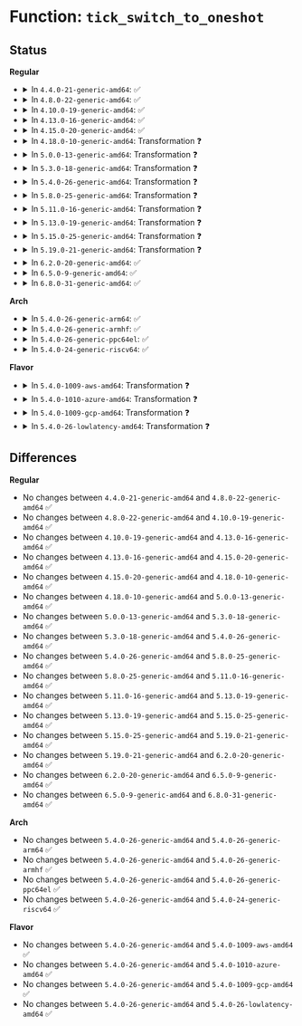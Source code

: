 # Function: <code>tick_switch_to_oneshot</code>

## Status
<b>Regular</b>
<ul>
<li>
<details>
<summary>In <code>4.4.0-21-generic-amd64</code>: ✅</summary>

```c
int tick_switch_to_oneshot(void (*)(struct clock_event_device *) handler)
```

```json
{
  "name": "tick_switch_to_oneshot",
  "collision_type": "Unique Global",
  "inline_type": "No",
  "funcs": [
    {
      "addr": 18446744071579885488,
      "name": "tick_switch_to_oneshot",
      "external": true,
      "loc": "kernel/time/tick-oneshot.c:76",
      "file": "kernel/time/tick-oneshot.c",
      "inline": "seen, unknown",
      "caller_inline": [],
      "caller_func": [
        "kernel/time/tick-oneshot.c:tick_init_highres",
        "kernel/time/tick-sched.c:tick_check_oneshot_change"
      ]
    }
  ],
  "symbols": [
    {
      "addr": 18446744071579885488,
      "name": "tick_switch_to_oneshot",
      "section": ".text",
      "bind": "STB_GLOBAL",
      "size": 180
    }
  ]
}
```
</details>
</li>
<li>
<details>
<summary>In <code>4.8.0-22-generic-amd64</code>: ✅</summary>

```c
int tick_switch_to_oneshot(void (*)(struct clock_event_device *) handler)
```

```json
{
  "name": "tick_switch_to_oneshot",
  "collision_type": "Unique Global",
  "inline_type": "No",
  "funcs": [
    {
      "addr": 18446744071579915072,
      "name": "tick_switch_to_oneshot",
      "external": true,
      "loc": "kernel/time/tick-oneshot.c:76",
      "file": "kernel/time/tick-oneshot.c",
      "inline": "seen, unknown",
      "caller_inline": [],
      "caller_func": [
        "kernel/time/tick-oneshot.c:tick_init_highres",
        "kernel/time/tick-sched.c:tick_check_oneshot_change"
      ]
    }
  ],
  "symbols": [
    {
      "addr": 18446744071579915072,
      "name": "tick_switch_to_oneshot",
      "section": ".text",
      "bind": "STB_GLOBAL",
      "size": 180
    }
  ]
}
```
</details>
</li>
<li>
<details>
<summary>In <code>4.10.0-19-generic-amd64</code>: ✅</summary>

```c
int tick_switch_to_oneshot(void (*)(struct clock_event_device *) handler)
```

```json
{
  "name": "tick_switch_to_oneshot",
  "collision_type": "Unique Global",
  "inline_type": "No",
  "funcs": [
    {
      "addr": 18446744071579945616,
      "name": "tick_switch_to_oneshot",
      "external": true,
      "loc": "kernel/time/tick-oneshot.c:76",
      "file": "kernel/time/tick-oneshot.c",
      "inline": "seen, unknown",
      "caller_inline": [],
      "caller_func": [
        "kernel/time/tick-oneshot.c:tick_init_highres",
        "kernel/time/tick-sched.c:tick_check_oneshot_change"
      ]
    }
  ],
  "symbols": [
    {
      "addr": 18446744071579945616,
      "name": "tick_switch_to_oneshot",
      "section": ".text",
      "bind": "STB_GLOBAL",
      "size": 180
    }
  ]
}
```
</details>
</li>
<li>
<details>
<summary>In <code>4.13.0-16-generic-amd64</code>: ✅</summary>

```c
int tick_switch_to_oneshot(void (*)(struct clock_event_device *) handler)
```

```json
{
  "name": "tick_switch_to_oneshot",
  "collision_type": "Unique Global",
  "inline_type": "No",
  "funcs": [
    {
      "addr": 18446744071579953520,
      "name": "tick_switch_to_oneshot",
      "external": true,
      "loc": "kernel/time/tick-oneshot.c:76",
      "file": "kernel/time/tick-oneshot.c",
      "inline": "seen, unknown",
      "caller_inline": [],
      "caller_func": [
        "kernel/time/tick-oneshot.c:tick_init_highres",
        "kernel/time/tick-sched.c:tick_check_oneshot_change"
      ]
    }
  ],
  "symbols": [
    {
      "addr": 18446744071579953520,
      "name": "tick_switch_to_oneshot",
      "section": ".text",
      "bind": "STB_GLOBAL",
      "size": 180
    }
  ]
}
```
</details>
</li>
<li>
<details>
<summary>In <code>4.15.0-20-generic-amd64</code>: ✅</summary>

```c
int tick_switch_to_oneshot(void (*)(struct clock_event_device *) handler)
```

```json
{
  "name": "tick_switch_to_oneshot",
  "collision_type": "Unique Global",
  "inline_type": "No",
  "funcs": [
    {
      "addr": 18446744071579999248,
      "name": "tick_switch_to_oneshot",
      "external": true,
      "loc": "kernel/time/tick-oneshot.c:77",
      "file": "kernel/time/tick-oneshot.c",
      "inline": "seen, unknown",
      "caller_inline": [],
      "caller_func": [
        "kernel/time/tick-oneshot.c:tick_init_highres",
        "kernel/time/tick-sched.c:tick_check_oneshot_change"
      ]
    }
  ],
  "symbols": [
    {
      "addr": 18446744071579999248,
      "name": "tick_switch_to_oneshot",
      "section": ".text",
      "bind": "STB_GLOBAL",
      "size": 180
    }
  ]
}
```
</details>
</li>
<li>
<details>
<summary>In <code>4.18.0-10-generic-amd64</code>: Transformation ❓</summary>

```c
int tick_switch_to_oneshot(void (*)(struct clock_event_device *) handler)
```

```json
{
  "name": "tick_switch_to_oneshot",
  "collision_type": "Unique Global",
  "inline_type": "No",
  "funcs": [
    {
      "addr": 0,
      "name": "tick_switch_to_oneshot",
      "external": true,
      "loc": "kernel/time/tick-oneshot.c:77",
      "file": "kernel/time/tick-oneshot.c",
      "inline": "seen, unknown",
      "caller_inline": [],
      "caller_func": [
        "kernel/time/tick-oneshot.c:tick_init_highres",
        "kernel/time/tick-sched.c:tick_check_oneshot_change"
      ]
    }
  ],
  "symbols": [
    {
      "addr": 18446744071580051575,
      "name": "tick_switch_to_oneshot.cold.3",
      "section": ".text",
      "bind": "STB_LOCAL",
      "size": 110
    },
    {
      "addr": 18446744071580051392,
      "name": "tick_switch_to_oneshot",
      "section": ".text",
      "bind": "STB_GLOBAL",
      "size": 92
    }
  ]
}
```
</details>
</li>
<li>
<details>
<summary>In <code>5.0.0-13-generic-amd64</code>: Transformation ❓</summary>

```c
int tick_switch_to_oneshot(void (*)(struct clock_event_device *) handler)
```

```json
{
  "name": "tick_switch_to_oneshot",
  "collision_type": "Unique Global",
  "inline_type": "No",
  "funcs": [
    {
      "addr": 0,
      "name": "tick_switch_to_oneshot",
      "external": true,
      "loc": "kernel/time/tick-oneshot.c:73",
      "file": "kernel/time/tick-oneshot.c",
      "inline": "seen, unknown",
      "caller_inline": [],
      "caller_func": [
        "kernel/time/tick-oneshot.c:tick_init_highres",
        "kernel/time/tick-sched.c:tick_check_oneshot_change"
      ]
    }
  ],
  "symbols": [
    {
      "addr": 18446744071580098391,
      "name": "tick_switch_to_oneshot.cold.3",
      "section": ".text",
      "bind": "STB_LOCAL",
      "size": 110
    },
    {
      "addr": 18446744071580098208,
      "name": "tick_switch_to_oneshot",
      "section": ".text",
      "bind": "STB_GLOBAL",
      "size": 92
    }
  ]
}
```
</details>
</li>
<li>
<details>
<summary>In <code>5.3.0-18-generic-amd64</code>: Transformation ❓</summary>

```c
int tick_switch_to_oneshot(void (*)(struct clock_event_device *) handler)
```

```json
{
  "name": "tick_switch_to_oneshot",
  "collision_type": "Unique Global",
  "inline_type": "No",
  "funcs": [
    {
      "addr": 0,
      "name": "tick_switch_to_oneshot",
      "external": true,
      "loc": "kernel/time/tick-oneshot.c:73",
      "file": "kernel/time/tick-oneshot.c",
      "inline": "seen, unknown",
      "caller_inline": [],
      "caller_func": [
        "kernel/time/tick-oneshot.c:tick_init_highres",
        "kernel/time/tick-sched.c:tick_check_oneshot_change"
      ]
    }
  ],
  "symbols": [
    {
      "addr": 18446744071580142247,
      "name": "tick_switch_to_oneshot.cold",
      "section": ".text",
      "bind": "STB_LOCAL",
      "size": 114
    },
    {
      "addr": 18446744071580142048,
      "name": "tick_switch_to_oneshot",
      "section": ".text",
      "bind": "STB_GLOBAL",
      "size": 97
    }
  ]
}
```
</details>
</li>
<li>
<details>
<summary>In <code>5.4.0-26-generic-amd64</code>: Transformation ❓</summary>

```c
int tick_switch_to_oneshot(void (*)(struct clock_event_device *) handler)
```

```json
{
  "name": "tick_switch_to_oneshot",
  "collision_type": "Unique Global",
  "inline_type": "No",
  "funcs": [
    {
      "addr": 0,
      "name": "tick_switch_to_oneshot",
      "external": true,
      "loc": "kernel/time/tick-oneshot.c:73",
      "file": "kernel/time/tick-oneshot.c",
      "inline": "seen, unknown",
      "caller_inline": [],
      "caller_func": [
        "kernel/time/tick-oneshot.c:tick_init_highres",
        "kernel/time/tick-sched.c:tick_check_oneshot_change"
      ]
    }
  ],
  "symbols": [
    {
      "addr": 18446744071580190279,
      "name": "tick_switch_to_oneshot.cold",
      "section": ".text",
      "bind": "STB_LOCAL",
      "size": 114
    },
    {
      "addr": 18446744071580190080,
      "name": "tick_switch_to_oneshot",
      "section": ".text",
      "bind": "STB_GLOBAL",
      "size": 97
    }
  ]
}
```
</details>
</li>
<li>
<details>
<summary>In <code>5.8.0-25-generic-amd64</code>: Transformation ❓</summary>

```c
int tick_switch_to_oneshot(void (*)(struct clock_event_device *) handler)
```

```json
{
  "name": "tick_switch_to_oneshot",
  "collision_type": "Unique Global",
  "inline_type": "No",
  "funcs": [
    {
      "addr": 0,
      "name": "tick_switch_to_oneshot",
      "external": true,
      "loc": "kernel/time/tick-oneshot.c:73",
      "file": "kernel/time/tick-oneshot.c",
      "inline": "seen, unknown",
      "caller_inline": [],
      "caller_func": [
        "kernel/time/tick-oneshot.c:tick_init_highres",
        "kernel/time/tick-sched.c:tick_nohz_switch_to_nohz"
      ]
    }
  ],
  "symbols": [
    {
      "addr": 18446744071580255367,
      "name": "tick_switch_to_oneshot.cold",
      "section": ".text",
      "bind": "STB_LOCAL",
      "size": 114
    },
    {
      "addr": 18446744071580255168,
      "name": "tick_switch_to_oneshot",
      "section": ".text",
      "bind": "STB_GLOBAL",
      "size": 99
    }
  ]
}
```
</details>
</li>
<li>
<details>
<summary>In <code>5.11.0-16-generic-amd64</code>: Transformation ❓</summary>

```c
int tick_switch_to_oneshot(void (*)(struct clock_event_device *) handler)
```

```json
{
  "name": "tick_switch_to_oneshot",
  "collision_type": "Unique Global",
  "inline_type": "No",
  "funcs": [
    {
      "addr": 0,
      "name": "tick_switch_to_oneshot",
      "external": true,
      "loc": "kernel/time/tick-oneshot.c:73",
      "file": "kernel/time/tick-oneshot.c",
      "inline": "seen, unknown",
      "caller_inline": [],
      "caller_func": [
        "kernel/time/tick-oneshot.c:tick_init_highres",
        "kernel/time/tick-sched.c:tick_nohz_switch_to_nohz"
      ]
    }
  ],
  "symbols": [
    {
      "addr": 18446744071591312672,
      "name": "tick_switch_to_oneshot.cold",
      "section": ".text",
      "bind": "STB_LOCAL",
      "size": 114
    },
    {
      "addr": 18446744071580238944,
      "name": "tick_switch_to_oneshot",
      "section": ".text",
      "bind": "STB_GLOBAL",
      "size": 99
    }
  ]
}
```
</details>
</li>
<li>
<details>
<summary>In <code>5.13.0-19-generic-amd64</code>: Transformation ❓</summary>

```c
int tick_switch_to_oneshot(void (*)(struct clock_event_device *) handler)
```

```json
{
  "name": "tick_switch_to_oneshot",
  "collision_type": "Unique Global",
  "inline_type": "No",
  "funcs": [
    {
      "addr": 0,
      "name": "tick_switch_to_oneshot",
      "external": true,
      "loc": "kernel/time/tick-oneshot.c:73",
      "file": "kernel/time/tick-oneshot.c",
      "inline": "seen, unknown",
      "caller_inline": [],
      "caller_func": [
        "kernel/time/tick-oneshot.c:tick_init_highres",
        "kernel/time/tick-sched.c:tick_check_oneshot_change"
      ]
    }
  ],
  "symbols": [
    {
      "addr": 18446744071591255098,
      "name": "tick_switch_to_oneshot.cold",
      "section": ".text",
      "bind": "STB_LOCAL",
      "size": 114
    },
    {
      "addr": 18446744071580244176,
      "name": "tick_switch_to_oneshot",
      "section": ".text",
      "bind": "STB_GLOBAL",
      "size": 99
    }
  ]
}
```
</details>
</li>
<li>
<details>
<summary>In <code>5.15.0-25-generic-amd64</code>: Transformation ❓</summary>

```c
int tick_switch_to_oneshot(void (*)(struct clock_event_device *) handler)
```

```json
{
  "name": "tick_switch_to_oneshot",
  "collision_type": "Unique Global",
  "inline_type": "No",
  "funcs": [
    {
      "addr": 0,
      "name": "tick_switch_to_oneshot",
      "external": true,
      "loc": "kernel/time/tick-oneshot.c:73",
      "file": "kernel/time/tick-oneshot.c",
      "inline": "seen, unknown",
      "caller_inline": [],
      "caller_func": [
        "kernel/time/tick-oneshot.c:tick_init_highres",
        "kernel/time/tick-sched.c:tick_check_oneshot_change"
      ]
    }
  ],
  "symbols": [
    {
      "addr": 18446744071592157398,
      "name": "tick_switch_to_oneshot.cold",
      "section": ".text",
      "bind": "STB_LOCAL",
      "size": 114
    },
    {
      "addr": 18446744071580394816,
      "name": "tick_switch_to_oneshot",
      "section": ".text",
      "bind": "STB_GLOBAL",
      "size": 99
    }
  ]
}
```
</details>
</li>
<li>
<details>
<summary>In <code>5.19.0-21-generic-amd64</code>: Transformation ❓</summary>

```c
int tick_switch_to_oneshot(void (*)(struct clock_event_device *) handler)
```

```json
{
  "name": "tick_switch_to_oneshot",
  "collision_type": "Unique Global",
  "inline_type": "No",
  "funcs": [
    {
      "addr": 0,
      "name": "tick_switch_to_oneshot",
      "external": true,
      "loc": "kernel/time/tick-oneshot.c:73",
      "file": "kernel/time/tick-oneshot.c",
      "inline": "seen, unknown",
      "caller_inline": [],
      "caller_func": [
        "kernel/time/tick-oneshot.c:tick_init_highres",
        "kernel/time/tick-sched.c:tick_check_oneshot_change"
      ]
    }
  ],
  "symbols": [
    {
      "addr": 18446744071593932358,
      "name": "tick_switch_to_oneshot.cold",
      "section": ".text",
      "bind": "STB_LOCAL",
      "size": 87
    },
    {
      "addr": 18446744071580613168,
      "name": "tick_switch_to_oneshot",
      "section": ".text",
      "bind": "STB_GLOBAL",
      "size": 104
    }
  ]
}
```
</details>
</li>
<li>
<details>
<summary>In <code>6.2.0-20-generic-amd64</code>: ✅</summary>

```c
int tick_switch_to_oneshot(void (*)(struct clock_event_device *) handler)
```

```json
{
  "name": "tick_switch_to_oneshot",
  "collision_type": "Unique Global",
  "inline_type": "No",
  "funcs": [
    {
      "addr": 18446744071580877760,
      "name": "tick_switch_to_oneshot",
      "external": true,
      "loc": "kernel/time/tick-oneshot.c:73",
      "file": "kernel/time/tick-oneshot.c",
      "inline": "seen, unknown",
      "caller_inline": [],
      "caller_func": [
        "kernel/time/tick-oneshot.c:tick_init_highres",
        "kernel/time/tick-sched.c:tick_check_oneshot_change"
      ]
    }
  ],
  "symbols": [
    {
      "addr": 18446744071580877760,
      "name": "tick_switch_to_oneshot",
      "section": ".text",
      "bind": "STB_GLOBAL",
      "size": 176
    }
  ]
}
```
</details>
</li>
<li>
<details>
<summary>In <code>6.5.0-9-generic-amd64</code>: ✅</summary>

```c
int tick_switch_to_oneshot(void (*)(struct clock_event_device *) handler)
```

```json
{
  "name": "tick_switch_to_oneshot",
  "collision_type": "Unique Global",
  "inline_type": "No",
  "funcs": [
    {
      "addr": 18446744071580961568,
      "name": "tick_switch_to_oneshot",
      "external": true,
      "loc": "kernel/time/tick-oneshot.c:73",
      "file": "kernel/time/tick-oneshot.c",
      "inline": "seen, unknown",
      "caller_inline": [],
      "caller_func": [
        "kernel/time/tick-oneshot.c:tick_init_highres",
        "kernel/time/tick-sched.c:tick_check_oneshot_change"
      ]
    }
  ],
  "symbols": [
    {
      "addr": 18446744071580961568,
      "name": "tick_switch_to_oneshot",
      "section": ".text",
      "bind": "STB_GLOBAL",
      "size": 176
    }
  ]
}
```
</details>
</li>
<li>
<details>
<summary>In <code>6.8.0-31-generic-amd64</code>: ✅</summary>

```c
int tick_switch_to_oneshot(void (*)(struct clock_event_device *) handler)
```

```json
{
  "name": "tick_switch_to_oneshot",
  "collision_type": "Unique Global",
  "inline_type": "No",
  "funcs": [
    {
      "addr": 18446744071581053152,
      "name": "tick_switch_to_oneshot",
      "external": true,
      "loc": "kernel/time/tick-oneshot.c:73",
      "file": "kernel/time/tick-oneshot.c",
      "inline": "seen, unknown",
      "caller_inline": [],
      "caller_func": [
        "kernel/time/tick-oneshot.c:tick_init_highres",
        "kernel/time/tick-sched.c:tick_check_oneshot_change"
      ]
    }
  ],
  "symbols": [
    {
      "addr": 18446744071581053152,
      "name": "tick_switch_to_oneshot",
      "section": ".text",
      "bind": "STB_GLOBAL",
      "size": 176
    }
  ]
}
```
</details>
</li>
</ul>
<b>Arch</b>
<ul>
<li>
<details>
<summary>In <code>5.4.0-26-generic-arm64</code>: ✅</summary>

```c
int tick_switch_to_oneshot(void (*)(struct clock_event_device *) handler)
```

```json
{
  "name": "tick_switch_to_oneshot",
  "collision_type": "Unique Global",
  "inline_type": "No",
  "funcs": [
    {
      "addr": 18446603336491419464,
      "name": "tick_switch_to_oneshot",
      "external": true,
      "loc": "kernel/time/tick-oneshot.c:73",
      "file": "kernel/time/tick-oneshot.c",
      "inline": "seen, unknown",
      "caller_inline": [],
      "caller_func": [
        "kernel/time/tick-oneshot.c:tick_init_highres",
        "kernel/time/tick-sched.c:tick_check_oneshot_change"
      ]
    }
  ],
  "symbols": [
    {
      "addr": 18446603336491419464,
      "name": "tick_switch_to_oneshot",
      "section": ".text",
      "bind": "STB_GLOBAL",
      "size": 204
    }
  ]
}
```
</details>
</li>
<li>
<details>
<summary>In <code>5.4.0-26-generic-armhf</code>: ✅</summary>

```c
int tick_switch_to_oneshot(void (*)(struct clock_event_device *) handler)
```

```json
{
  "name": "tick_switch_to_oneshot",
  "collision_type": "Unique Global",
  "inline_type": "No",
  "funcs": [
    {
      "addr": 3225412488,
      "name": "tick_switch_to_oneshot",
      "external": true,
      "loc": "kernel/time/tick-oneshot.c:73",
      "file": "kernel/time/tick-oneshot.c",
      "inline": "seen, unknown",
      "caller_inline": [],
      "caller_func": [
        "kernel/time/tick-oneshot.c:tick_init_highres",
        "kernel/time/tick-sched.c:tick_check_oneshot_change"
      ]
    }
  ],
  "symbols": [
    {
      "addr": 3225412488,
      "name": "tick_switch_to_oneshot",
      "section": ".text",
      "bind": "STB_GLOBAL",
      "size": 212
    }
  ]
}
```
</details>
</li>
<li>
<details>
<summary>In <code>5.4.0-26-generic-ppc64el</code>: ✅</summary>

```c
int tick_switch_to_oneshot(void (*)(struct clock_event_device *) handler)
```

```json
{
  "name": "tick_switch_to_oneshot",
  "collision_type": "Unique Global",
  "inline_type": "No",
  "funcs": [
    {
      "addr": 13835058055284365808,
      "name": "tick_switch_to_oneshot",
      "external": true,
      "loc": "kernel/time/tick-oneshot.c:73",
      "file": "kernel/time/tick-oneshot.c",
      "inline": "seen, unknown",
      "caller_inline": [],
      "caller_func": [
        "kernel/time/tick-oneshot.c:tick_init_highres",
        "kernel/time/tick-sched.c:tick_check_oneshot_change"
      ]
    }
  ],
  "symbols": [
    {
      "addr": 13835058055284365808,
      "name": "tick_switch_to_oneshot",
      "section": ".text",
      "bind": "STB_GLOBAL",
      "size": 268
    }
  ]
}
```
</details>
</li>
<li>
<details>
<summary>In <code>5.4.0-24-generic-riscv64</code>: ✅</summary>

```c
int tick_switch_to_oneshot(void (*)(struct clock_event_device *) handler)
```

```json
{
  "name": "tick_switch_to_oneshot",
  "collision_type": "Unique Global",
  "inline_type": "No",
  "funcs": [
    {
      "addr": 18446743936271887086,
      "name": "tick_switch_to_oneshot",
      "external": true,
      "loc": "kernel/time/tick-oneshot.c:73",
      "file": "kernel/time/tick-oneshot.c",
      "inline": "seen, unknown",
      "caller_inline": [],
      "caller_func": [
        "kernel/time/tick-oneshot.c:tick_init_highres",
        "kernel/time/tick-sched.c:tick_check_oneshot_change"
      ]
    }
  ],
  "symbols": [
    {
      "addr": 18446743936271887086,
      "name": "tick_switch_to_oneshot",
      "section": ".text",
      "bind": "STB_GLOBAL",
      "size": 206
    }
  ]
}
```
</details>
</li>
</ul>
<b>Flavor</b>
<ul>
<li>
<details>
<summary>In <code>5.4.0-1009-aws-amd64</code>: Transformation ❓</summary>

```c
int tick_switch_to_oneshot(void (*)(struct clock_event_device *) handler)
```

```json
{
  "name": "tick_switch_to_oneshot",
  "collision_type": "Unique Global",
  "inline_type": "No",
  "funcs": [
    {
      "addr": 0,
      "name": "tick_switch_to_oneshot",
      "external": true,
      "loc": "kernel/time/tick-oneshot.c:73",
      "file": "kernel/time/tick-oneshot.c",
      "inline": "seen, unknown",
      "caller_inline": [],
      "caller_func": [
        "kernel/time/tick-oneshot.c:tick_init_highres",
        "kernel/time/tick-sched.c:tick_check_oneshot_change"
      ]
    }
  ],
  "symbols": [
    {
      "addr": 18446744071580159079,
      "name": "tick_switch_to_oneshot.cold",
      "section": ".text",
      "bind": "STB_LOCAL",
      "size": 114
    },
    {
      "addr": 18446744071580158880,
      "name": "tick_switch_to_oneshot",
      "section": ".text",
      "bind": "STB_GLOBAL",
      "size": 97
    }
  ]
}
```
</details>
</li>
<li>
<details>
<summary>In <code>5.4.0-1010-azure-amd64</code>: Transformation ❓</summary>

```c
int tick_switch_to_oneshot(void (*)(struct clock_event_device *) handler)
```

```json
{
  "name": "tick_switch_to_oneshot",
  "collision_type": "Unique Global",
  "inline_type": "No",
  "funcs": [
    {
      "addr": 0,
      "name": "tick_switch_to_oneshot",
      "external": true,
      "loc": "kernel/time/tick-oneshot.c:73",
      "file": "kernel/time/tick-oneshot.c",
      "inline": "seen, unknown",
      "caller_inline": [],
      "caller_func": [
        "kernel/time/tick-oneshot.c:tick_init_highres",
        "kernel/time/tick-sched.c:tick_check_oneshot_change"
      ]
    }
  ],
  "symbols": [
    {
      "addr": 18446744071580105159,
      "name": "tick_switch_to_oneshot.cold",
      "section": ".text",
      "bind": "STB_LOCAL",
      "size": 114
    },
    {
      "addr": 18446744071580104992,
      "name": "tick_switch_to_oneshot",
      "section": ".text",
      "bind": "STB_GLOBAL",
      "size": 97
    }
  ]
}
```
</details>
</li>
<li>
<details>
<summary>In <code>5.4.0-1009-gcp-amd64</code>: Transformation ❓</summary>

```c
int tick_switch_to_oneshot(void (*)(struct clock_event_device *) handler)
```

```json
{
  "name": "tick_switch_to_oneshot",
  "collision_type": "Unique Global",
  "inline_type": "No",
  "funcs": [
    {
      "addr": 0,
      "name": "tick_switch_to_oneshot",
      "external": true,
      "loc": "kernel/time/tick-oneshot.c:73",
      "file": "kernel/time/tick-oneshot.c",
      "inline": "seen, unknown",
      "caller_inline": [],
      "caller_func": [
        "kernel/time/tick-oneshot.c:tick_init_highres",
        "kernel/time/tick-sched.c:tick_check_oneshot_change"
      ]
    }
  ],
  "symbols": [
    {
      "addr": 18446744071580150551,
      "name": "tick_switch_to_oneshot.cold",
      "section": ".text",
      "bind": "STB_LOCAL",
      "size": 114
    },
    {
      "addr": 18446744071580150352,
      "name": "tick_switch_to_oneshot",
      "section": ".text",
      "bind": "STB_GLOBAL",
      "size": 97
    }
  ]
}
```
</details>
</li>
<li>
<details>
<summary>In <code>5.4.0-26-lowlatency-amd64</code>: Transformation ❓</summary>

```c
int tick_switch_to_oneshot(void (*)(struct clock_event_device *) handler)
```

```json
{
  "name": "tick_switch_to_oneshot",
  "collision_type": "Unique Global",
  "inline_type": "No",
  "funcs": [
    {
      "addr": 0,
      "name": "tick_switch_to_oneshot",
      "external": true,
      "loc": "kernel/time/tick-oneshot.c:73",
      "file": "kernel/time/tick-oneshot.c",
      "inline": "seen, unknown",
      "caller_inline": [],
      "caller_func": [
        "kernel/time/tick-oneshot.c:tick_init_highres",
        "kernel/time/tick-sched.c:tick_check_oneshot_change"
      ]
    }
  ],
  "symbols": [
    {
      "addr": 18446744071580202535,
      "name": "tick_switch_to_oneshot.cold",
      "section": ".text",
      "bind": "STB_LOCAL",
      "size": 114
    },
    {
      "addr": 18446744071580202336,
      "name": "tick_switch_to_oneshot",
      "section": ".text",
      "bind": "STB_GLOBAL",
      "size": 97
    }
  ]
}
```
</details>
</li>
</ul>

## Differences
<b>Regular</b>
<ul>
<li>
No changes between <code>4.4.0-21-generic-amd64</code> and <code>4.8.0-22-generic-amd64</code> ✅
</li>
<li>
No changes between <code>4.8.0-22-generic-amd64</code> and <code>4.10.0-19-generic-amd64</code> ✅
</li>
<li>
No changes between <code>4.10.0-19-generic-amd64</code> and <code>4.13.0-16-generic-amd64</code> ✅
</li>
<li>
No changes between <code>4.13.0-16-generic-amd64</code> and <code>4.15.0-20-generic-amd64</code> ✅
</li>
<li>
No changes between <code>4.15.0-20-generic-amd64</code> and <code>4.18.0-10-generic-amd64</code> ✅
</li>
<li>
No changes between <code>4.18.0-10-generic-amd64</code> and <code>5.0.0-13-generic-amd64</code> ✅
</li>
<li>
No changes between <code>5.0.0-13-generic-amd64</code> and <code>5.3.0-18-generic-amd64</code> ✅
</li>
<li>
No changes between <code>5.3.0-18-generic-amd64</code> and <code>5.4.0-26-generic-amd64</code> ✅
</li>
<li>
No changes between <code>5.4.0-26-generic-amd64</code> and <code>5.8.0-25-generic-amd64</code> ✅
</li>
<li>
No changes between <code>5.8.0-25-generic-amd64</code> and <code>5.11.0-16-generic-amd64</code> ✅
</li>
<li>
No changes between <code>5.11.0-16-generic-amd64</code> and <code>5.13.0-19-generic-amd64</code> ✅
</li>
<li>
No changes between <code>5.13.0-19-generic-amd64</code> and <code>5.15.0-25-generic-amd64</code> ✅
</li>
<li>
No changes between <code>5.15.0-25-generic-amd64</code> and <code>5.19.0-21-generic-amd64</code> ✅
</li>
<li>
No changes between <code>5.19.0-21-generic-amd64</code> and <code>6.2.0-20-generic-amd64</code> ✅
</li>
<li>
No changes between <code>6.2.0-20-generic-amd64</code> and <code>6.5.0-9-generic-amd64</code> ✅
</li>
<li>
No changes between <code>6.5.0-9-generic-amd64</code> and <code>6.8.0-31-generic-amd64</code> ✅
</li>
</ul>
<b>Arch</b>
<ul>
<li>
No changes between <code>5.4.0-26-generic-amd64</code> and <code>5.4.0-26-generic-arm64</code> ✅
</li>
<li>
No changes between <code>5.4.0-26-generic-amd64</code> and <code>5.4.0-26-generic-armhf</code> ✅
</li>
<li>
No changes between <code>5.4.0-26-generic-amd64</code> and <code>5.4.0-26-generic-ppc64el</code> ✅
</li>
<li>
No changes between <code>5.4.0-26-generic-amd64</code> and <code>5.4.0-24-generic-riscv64</code> ✅
</li>
</ul>
<b>Flavor</b>
<ul>
<li>
No changes between <code>5.4.0-26-generic-amd64</code> and <code>5.4.0-1009-aws-amd64</code> ✅
</li>
<li>
No changes between <code>5.4.0-26-generic-amd64</code> and <code>5.4.0-1010-azure-amd64</code> ✅
</li>
<li>
No changes between <code>5.4.0-26-generic-amd64</code> and <code>5.4.0-1009-gcp-amd64</code> ✅
</li>
<li>
No changes between <code>5.4.0-26-generic-amd64</code> and <code>5.4.0-26-lowlatency-amd64</code> ✅
</li>
</ul>
